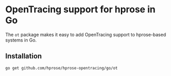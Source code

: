 # OpenTracing support for hprose in Go

The `ot` package makes it easy to add OpenTracing support to hprose-based
systems in Go.

## Installation

```
go get github.com/hprose/hprose-opentracing/go/ot
```

